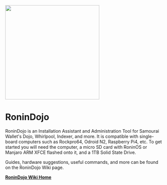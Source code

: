 <img src="https://ronindojo.io/assets/images/RoninDojo-logo.png" width="300" height="300" />

# RoninDojo
RoninDojo is an Installation Assistant and Administration Tool for Samourai Wallet's Dojo, Whirlpool, Indexer, and more. It is compatible with single-board computers such as Rockpro64, Odroid N2, Raspberry Pi4, etc. To get started you will need the computer, a micro SD card with RoninOS or Manjaro ARM XFCE flashed onto it, and a 1TB Solid State Drive.

Guides, hardware suggestions, useful commands, and more can be found on the RoninDojo Wiki page.

[**RoninDojo Wiki Home**](https://wiki.ronindojo.io/)
